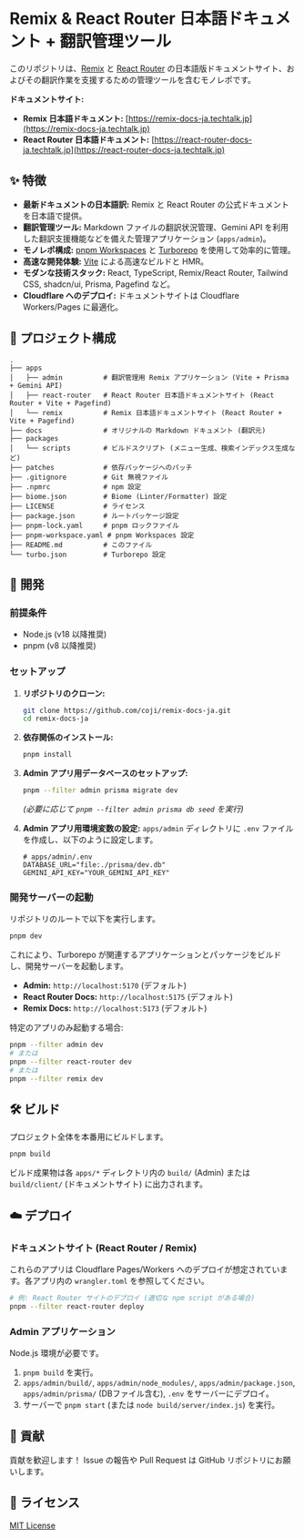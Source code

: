 # Remix & React Router 日本語ドキュメント + 翻訳管理ツール

このリポジトリは、[Remix](https://remix.run/) と [React Router](https://reactrouter.com/) の日本語版ドキュメントサイト、およびその翻訳作業を支援するための管理ツールを含むモノレポです。

**ドキュメントサイト:**

* **Remix 日本語ドキュメント:** [https://remix-docs-ja.techtalk.jp](https://remix-docs-ja.techtalk.jp)
* **React Router 日本語ドキュメント:** [https://react-router-docs-ja.techtalk.jp](https://react-router-docs-ja.techtalk.jp)

## ✨ 特徴

* **最新ドキュメントの日本語訳:** Remix と React Router の公式ドキュメントを日本語で提供。
* **翻訳管理ツール:** Markdown ファイルの翻訳状況管理、Gemini API を利用した翻訳支援機能などを備えた管理アプリケーション (`apps/admin`)。
* **モノレポ構成:** [pnpm Workspaces](https://pnpm.io/workspaces) と [Turborepo](https://turbo.build/repo) を使用して効率的に管理。
* **高速な開発体験:** [Vite](https://vitejs.dev/) による高速なビルドと HMR。
* **モダンな技術スタック:** React, TypeScript, Remix/React Router, Tailwind CSS, shadcn/ui, Prisma, Pagefind など。
* **Cloudflare へのデプロイ:** ドキュメントサイトは Cloudflare Workers/Pages に最適化。

## 📁 プロジェクト構成

```plaintext
.
├── apps
│   ├── admin          # 翻訳管理用 Remix アプリケーション (Vite + Prisma + Gemini API)
│   ├── react-router   # React Router 日本語ドキュメントサイト (React Router + Vite + Pagefind)
│   └── remix          # Remix 日本語ドキュメントサイト (React Router + Vite + Pagefind)
├── docs               # オリジナルの Markdown ドキュメント (翻訳元)
├── packages
│   └── scripts        # ビルドスクリプト (メニュー生成、検索インデックス生成など)
├── patches            # 依存パッケージへのパッチ
├── .gitignore         # Git 無視ファイル
├── .npmrc             # npm 設定
├── biome.json         # Biome (Linter/Formatter) 設定
├── LICENSE            # ライセンス
├── package.json       # ルートパッケージ設定
├── pnpm-lock.yaml     # pnpm ロックファイル
├── pnpm-workspace.yaml # pnpm Workspaces 設定
├── README.md          # このファイル
└── turbo.json         # Turborepo 設定
```

## 🚀 開発

### 前提条件

* Node.js (v18 以降推奨)
* pnpm (v8 以降推奨)

### セットアップ

1. **リポジトリのクローン:**

    ```bash
    git clone https://github.com/coji/remix-docs-ja.git
    cd remix-docs-ja
    ```

2. **依存関係のインストール:**

    ```bash
    pnpm install
    ```

3. **Admin アプリ用データベースのセットアップ:**

    ```bash
    pnpm --filter admin prisma migrate dev
    ```

    *(必要に応じて `pnpm --filter admin prisma db seed` を実行)*

4. **Admin アプリ用環境変数の設定:**
    `apps/admin` ディレクトリに `.env` ファイルを作成し、以下のように設定します。

    ```dotenv
    # apps/admin/.env
    DATABASE_URL="file:./prisma/dev.db"
    GEMINI_API_KEY="YOUR_GEMINI_API_KEY"
    ```

### 開発サーバーの起動

リポジトリのルートで以下を実行します。

```bash
pnpm dev
```

これにより、Turborepo が関連するアプリケーションとパッケージをビルドし、開発サーバーを起動します。

* **Admin:** `http://localhost:5170` (デフォルト)
* **React Router Docs:** `http://localhost:5175` (デフォルト)
* **Remix Docs:** `http://localhost:5173` (デフォルト)

特定のアプリのみ起動する場合:

```bash
pnpm --filter admin dev
# または
pnpm --filter react-router dev
# または
pnpm --filter remix dev
```

## 🛠️ ビルド

プロジェクト全体を本番用にビルドします。

```bash
pnpm build
```

ビルド成果物は各 `apps/*` ディレクトリ内の `build/` (Admin) または `build/client/` (ドキュメントサイト) に出力されます。

## ☁️ デプロイ

### ドキュメントサイト (React Router / Remix)

これらのアプリは Cloudflare Pages/Workers へのデプロイが想定されています。各アプリ内の `wrangler.toml` を参照してください。

```bash
# 例: React Router サイトのデプロイ (適切な npm script がある場合)
pnpm --filter react-router deploy
```

### Admin アプリケーション

Node.js 環境が必要です。

1. `pnpm build` を実行。
2. `apps/admin/build/`, `apps/admin/node_modules/`, `apps/admin/package.json`, `apps/admin/prisma/` (DBファイル含む), `.env` をサーバーにデプロイ。
3. サーバーで `pnpm start` (または `node build/server/index.js`) を実行。

## 🤝 貢献

貢献を歓迎します！ Issue の報告や Pull Request は GitHub リポジトリにお願いします。

## 📜 ライセンス

[MIT License](./LICENSE)
